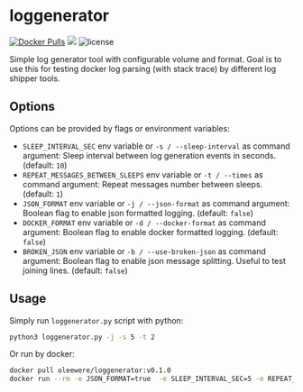 # loggenerator

[![Docker Pulls](https://img.shields.io/docker/pulls/oleewere/loggenerator.svg)](https://hub.docker.com/r/oleewere/loggenerator/)
[![](https://images.microbadger.com/badges/image/oleewere/loggenerator.svg)](https://microbadger.com/images/oleewere/loggenerator "")
![license](http://img.shields.io/badge/license-Apache%20v2-blue.svg)

Simple log generator tool with configurable volume and format. Goal is to use this for testing docker log parsing (with stack trace) by different log shipper tools.

## Options

Options can be provided by flags or environment variables:

- `SLEEP_INTERVAL_SEC` env variable or `-s / --sleep-interval` as command argument: Sleep interval between log generation events in seconds. (default: `10`)
- `REPEAT_MESSAGES_BETWEEN_SLEEPS` env variable or `-t / --times` as command argument: Repeat messages number between sleeps. (default: `1`)
- `JSON_FORMAT` env variable or `-j / --json-format` as command argument: Boolean flag to enable json formatted logging. (default: `false`)
- `DOCKER_FORMAT` env variable or `-d / --docker-format` as command argument: Boolean flag to enable docker formatted logging. (default: `false`)
- `BROKEN_JSON` env variable or `-b / --use-broken-json` as command argument: Boolean flag to enable json message splitting. Useful to test joining lines. (default: `false`)

## Usage

Simply run `loggenerator.py` script with python:

```bash
python3 loggenerator.py -j -s 5 -t 2
```

Or run by docker:

```bash
docker pull oleewere/loggenerator:v0.1.0 
docker run --rm -e JSON_FORMAT=true  -e SLEEP_INTERVAL_SEC=5 -e REPEAT_MESSAGES_BETWEEN_SLEEPS=2 oleewere/loggenerator:v0.1.0 
```

